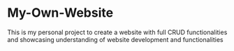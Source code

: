 # My-Own-Website
This is my personal project to create a website with full CRUD functionalities and showcasing understanding of website development and functionalities
